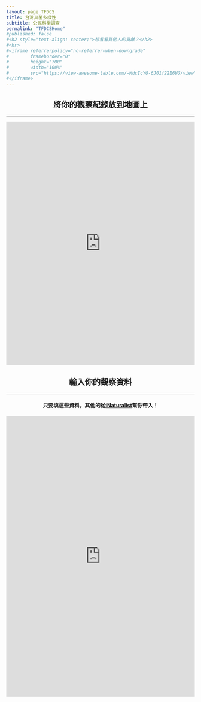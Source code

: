 ```yaml
---
layout: page_TFDCS
title: 台灣真菌多樣性
subtitle: 公民科學調查
permalink: "TFDCSHome"
#published: false
#<h2 style="text-align: center;">想看看其他人的貢獻？</h2>
#<hr>
#<iframe referrerpolicy="no-referrer-when-downgrade" 
#        frameborder="0"
#        height="700" 
#        width="100%" 
#        src="https://view-awesome-table.com/-MdcIcYQ-6J01f22E6UG/view">
#</iframe>
---
```

<h2 style="text-align: center;">將你的觀察紀錄放到地圖上</h2>
<hr>  
<iframe referrerpolicy="no-referrer-when-downgrade" 
        frameborder="0"
        height="650"
        width="100%"
        src="https://script.google.com/macros/s/AKfycbyTVXpRvdRGKc_bmKzOZYXzGs6P-Ou5xIlfTGaatgx0Fh-pzzVAujSMndd_2QZzPR1V/exec">
</iframe>
<p></p>
<h2 style="text-align: center;">輸入你的觀察資料</h2>
<hr>     
<h4 style="text-align: center;">只要填這些資料，其他的從<a href="https://www.inaturalist.org/">iNaturalist</a>幫你帶入！</h4>
<p></p>
<iframe frameborder="0"
        height="750"
        width="100%"
        scrolling="no"
        style="overflow:hidden"
        src="https://script.google.com/macros/s/AKfycbzVOTLMlzIc-32PkyH1Pcogx6sSZdkmgs4eFPJMqCk4GVlMdGJYw5pa_QAAISewGiZUAw/exec">
</iframe>
